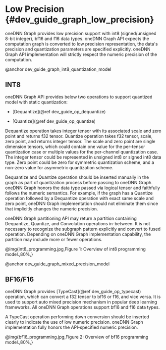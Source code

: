 Low Precision {#dev_guide_graph_low_precision}
==============================================

oneDNN Graph provides low precision support with int8 (signed/unsigned 8-bit
integer), bf16 and f16 data types. oneDNN Graph API expects the computation
graph is converted to low precision representation, the data's precision and
quantization parameters are specified explicitly. oneDNN Graph API
implementation will strictly respect the numeric precision of the computation.

@anchor dev_guide_graph_int8_quantization_model
## INT8

oneDNN Graph API provides below two operations to support quantized model with
static quantization:

- [Dequantize](@ref dev_guide_op_dequantize)

- [Quantize](@ref dev_guide_op_quantize)

Dequantize operation takes integer tensor with its associated scale and zero
point and returns f32 tensor. Quantize operation takes f32 tensor, scale, zero
point, and returns integer tensor. The scale and zero point are single dimension
tensors, which could contain one value for the per-tensor quantization case or
multiple values for the per-channel quantization case. The integer tensor could
be represented in unsigned int8 or signed int8 data type. Zero point could be
zero for symmetric quantization scheme, and a non-zero value for asymmetric
quantization scheme.

Dequantize and Quantize operation should be inserted manually in the graph as
part of quantization process before passing to oneDNN Graph. oneDNN Graph honors
the data type passed via logical tensor and faithfully follows the numeric
semantics. For example, if the graph has a Quantize operation followed by a
Dequantize operation with exact same scale and zero point, oneDNN Graph
implementation should not eliminate them since that implicitly changes the
numeric precision.

oneDNN Graph partitioning API may return a partition containing Dequantize,
Quantize, and Convolution operations in-between. It is not necessary to
recognize the subgraph pattern explicitly and convert to fused operation.
Depending on oneDNN Graph implementation capability, the partition may include
more or fewer operations.

@img{int8_programming.jpg,Figure 1: Overview of int8 programming model.,80%,}

@anchor dev_guide_graph_mixed_precision_model
## BF16/F16

oneDNN Graph provides [TypeCast](@ref dev_guide_op_typecast) operation, which
can convert a f32 tensor to bf16 or f16, and vice versa. It is used to support
auto mixed precision mechanism in popular deep learning frameworks. All oneDNN
Graph operations support bf16 and f16 data types.

A TypeCast operation performing down conversion should be inserted clearly to
indicate the use of low numeric precision. oneDNN Graph implementation fully
honors the API-specified numeric precision.

@img{bf16_programming.jpg,Figure 2: Overview of bf16 programming model.,80%,}
